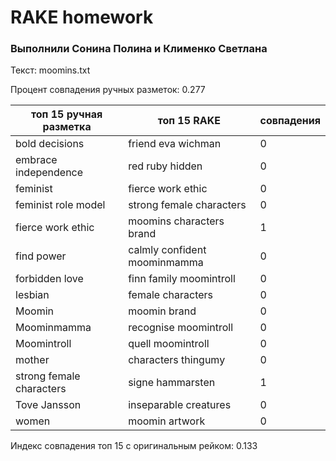 # RAKE homework
### Выполнили Сонина Полина и Клименко Светлана

Текст: moomins.txt

Процент совпадения ручных разметок: 0.277

топ 15 ручная разметка | топ 15 RAKE | совпадения
---------------------- | ----------- | ----------
bold decisions | friend eva wichman | 0
embrace independence | red ruby hidden | 0
feminist | fierce work ethic | 0
feminist role model | strong female characters | 0
fierce work ethic | moomins characters brand | 1
find power | calmly confident moominmamma | 0
forbidden love | finn family moomintroll | 0
lesbian | female characters | 0
Moomin | moomin brand | 0
Moominmamma | recognise moomintroll | 0
Moomintroll | quell moomintroll | 0
mother | characters thingumy | 0
strong female characters | signe hammarsten | 1
Tove Jansson | inseparable creatures | 0
women | moomin artwork | 0

Индекс совпадения топ 15 с оригинальным рейком: 0.133
